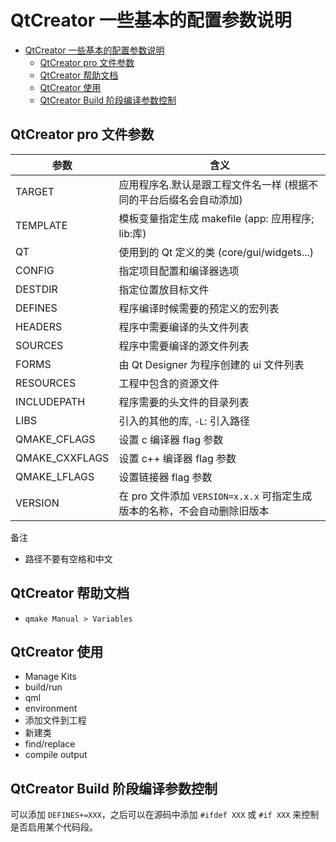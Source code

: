 # QtCreator 一些基本的配置参数说明

- [QtCreator 一些基本的配置参数说明](#qtcreator-一些基本的配置参数说明)
  - [QtCreator pro 文件参数](#qtcreator-pro-文件参数)
  - [QtCreator 帮助文档](#qtcreator-帮助文档)
  - [QtCreator 使用](#qtcreator-使用)
  - [QtCreator Build 阶段编译参数控制](#qtcreator-build-阶段编译参数控制)

## QtCreator pro 文件参数

| 参数 | 含义 |
| --- | --- |
| TARGET        | 应用程序名.默认是跟工程文件名一样 (根据不同的平台后缀名会自动添加) |
| TEMPLATE      | 模板变量指定生成 makefile (app: 应用程序; lib:库) |
| QT            | 使用到的 Qt 定义的类 (core/gui/widgets...) |
| CONFIG        | 指定项目配置和编译器选项 |
| DESTDIR       | 指定位置放目标文件 |
| DEFINES       | 程序编译时候需要的预定义的宏列表 |
| HEADERS       | 程序中需要编译的头文件列表 |
| SOURCES       | 程序中需要编译的源文件列表 |
| FORMS         | 由 Qt Designer 为程序创建的 ui 文件列表 |
| RESOURCES     | 工程中包含的资源文件 |
| INCLUDEPATH   | 程序需要的头文件的目录列表 |
| LIBS          | 引入的其他的库, `-L`: 引入路径 |
| QMAKE_CFLAGS  | 设置 c 编译器 flag 参数 |
| QMAKE_CXXFLAGS | 设置 c++ 编译器 flag 参数 |
| QMAKE_LFLAGS | 设置链接器 flag 参数 |
| VERSION       | 在 pro 文件添加 `VERSION=x.x.x` 可指定生成版本的名称，不会自动删除旧版本 |

备注

- 路径不要有空格和中文

## QtCreator 帮助文档

- `qmake Manual > Variables`

## QtCreator 使用

- Manage Kits
- build/run
- qml
- environment
- 添加文件到工程
- 新建类
- find/replace
- compile output

## QtCreator Build 阶段编译参数控制

可以添加 `DEFINES+=XXX`，之后可以在源码中添加 `#ifdef XXX` 或 `#if XXX` 来控制是否启用某个代码段。
